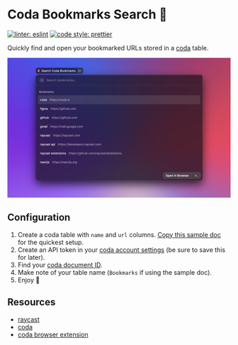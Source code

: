 # Coda Bookmarks Search 🔖

[![linter: eslint](https://img.shields.io/badge/linter-eslint-blue.svg?style=flat-square)](https://github.com/eslint/eslint)
[![code style: prettier](https://img.shields.io/badge/code_style-prettier-ff69b4.svg?style=flat-square)](https://github.com/prettier/prettier)

Quickly find and open your bookmarked URLs stored in a [coda](https://coda.io) table.

![coda-bookmarks-search](./metadata/screenshot-01.png)

## Configuration

1. Create a coda table with `name` and `url` columns. [Copy this sample doc](https://coda.io/d/Coda-Bookmarks-Search_deQgjTgGDJe/Bookmarks-URLs_suHbk#Bookmarks_tu76f) for the quickest setup.
2. Create an API token in your [coda account settings](https://coda.io/account) (be sure to save this for later).
3. Find your [coda document ID](https://coda.io/developers/apis/v1#section/Using-the-API/Resource-IDs-and-Links).
4. Make note of your table name (`Bookmarks` if using the sample doc).
5. Enjoy 🍻

## Resources

- [raycast](https://www.raycast.com/)
- [coda](https://coda.io)
- [coda browser extension](https://chrome.google.com/webstore/detail/coda-browser-extension/cdgkmagmdldlpiglliebaajdpdkigcbi)
